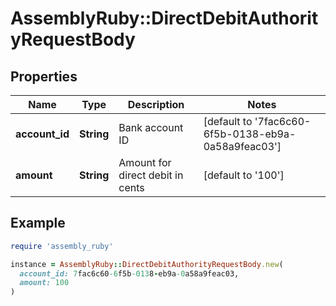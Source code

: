 # AssemblyRuby::DirectDebitAuthorityRequestBody

## Properties

| Name | Type | Description | Notes |
| ---- | ---- | ----------- | ----- |
| **account_id** | **String** | Bank account ID | [default to &#39;7fac6c60-6f5b-0138-eb9a-0a58a9feac03&#39;] |
| **amount** | **String** | Amount for direct debit in cents | [default to &#39;100&#39;] |

## Example

```ruby
require 'assembly_ruby'

instance = AssemblyRuby::DirectDebitAuthorityRequestBody.new(
  account_id: 7fac6c60-6f5b-0138-eb9a-0a58a9feac03,
  amount: 100
)
```

